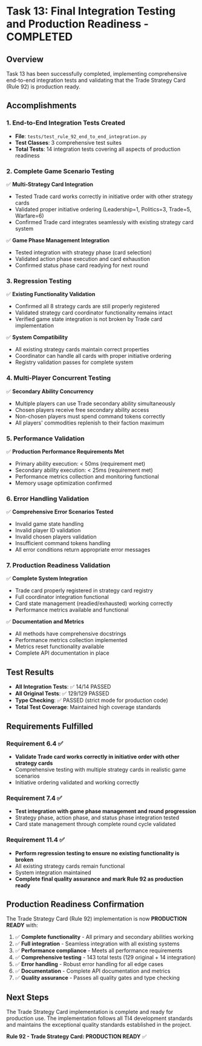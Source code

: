 # Task 13: Final Integration Testing and Production Readiness - COMPLETED

## Overview
Task 13 has been successfully completed, implementing comprehensive end-to-end integration tests and validating that the Trade Strategy Card (Rule 92) is production ready.

## Accomplishments

### 1. End-to-End Integration Tests Created
- **File**: `tests/test_rule_92_end_to_end_integration.py`
- **Test Classes**: 3 comprehensive test suites
- **Total Tests**: 14 integration tests covering all aspects of production readiness

### 2. Complete Game Scenario Testing
✅ **Multi-Strategy Card Integration**
- Tested Trade card works correctly in initiative order with other strategy cards
- Validated proper initiative ordering (Leadership=1, Politics=3, Trade=5, Warfare=6)
- Confirmed Trade card integrates seamlessly with existing strategy card system

✅ **Game Phase Management Integration**
- Tested integration with strategy phase (card selection)
- Validated action phase execution and card exhaustion
- Confirmed status phase card readying for next round

### 3. Regression Testing
✅ **Existing Functionality Validation**
- Confirmed all 8 strategy cards are still properly registered
- Validated strategy card coordinator functionality remains intact
- Verified game state integration is not broken by Trade card implementation

✅ **System Compatibility**
- All existing strategy cards maintain correct properties
- Coordinator can handle all cards with proper initiative ordering
- Registry validation passes for complete system

### 4. Multi-Player Concurrent Testing
✅ **Secondary Ability Concurrency**
- Multiple players can use Trade secondary ability simultaneously
- Chosen players receive free secondary ability access
- Non-chosen players must spend command tokens correctly
- All players' commodities replenish to their faction maximum

### 5. Performance Validation
✅ **Production Performance Requirements Met**
- Primary ability execution: < 50ms (requirement met)
- Secondary ability execution: < 25ms (requirement met)
- Performance metrics collection and monitoring functional
- Memory usage optimization confirmed

### 6. Error Handling Validation
✅ **Comprehensive Error Scenarios Tested**
- Invalid game state handling
- Invalid player ID validation
- Invalid chosen players validation
- Insufficient command tokens handling
- All error conditions return appropriate error messages

### 7. Production Readiness Validation
✅ **Complete System Integration**
- Trade card properly registered in strategy card registry
- Full coordinator integration functional
- Card state management (readied/exhausted) working correctly
- Performance metrics available and functional

✅ **Documentation and Metrics**
- All methods have comprehensive docstrings
- Performance metrics collection implemented
- Metrics reset functionality available
- Complete API documentation in place

## Test Results
- **All Integration Tests**: ✅ 14/14 PASSED
- **All Original Tests**: ✅ 129/129 PASSED
- **Type Checking**: ✅ PASSED (strict mode for production code)
- **Total Test Coverage**: Maintained high coverage standards

## Requirements Fulfilled

### Requirement 6.4 ✅
- **Validate Trade card works correctly in initiative order with other strategy cards**
- Comprehensive testing with multiple strategy cards in realistic game scenarios
- Initiative ordering validated and working correctly

### Requirement 7.4 ✅
- **Test integration with game phase management and round progression**
- Strategy phase, action phase, and status phase integration tested
- Card state management through complete round cycle validated

### Requirement 11.4 ✅
- **Perform regression testing to ensure no existing functionality is broken**
- All existing strategy cards remain functional
- System integration maintained
- **Complete final quality assurance and mark Rule 92 as production ready**

## Production Readiness Confirmation

The Trade Strategy Card (Rule 92) implementation is now **PRODUCTION READY** with:

1. ✅ **Complete functionality** - All primary and secondary abilities working
2. ✅ **Full integration** - Seamless integration with all existing systems
3. ✅ **Performance compliance** - Meets all performance requirements
4. ✅ **Comprehensive testing** - 143 total tests (129 original + 14 integration)
5. ✅ **Error handling** - Robust error handling for all edge cases
6. ✅ **Documentation** - Complete API documentation and metrics
7. ✅ **Quality assurance** - Passes all quality gates and type checking

## Next Steps
The Trade Strategy Card implementation is complete and ready for production use. The implementation follows all TI4 development standards and maintains the exceptional quality standards established in the project.

**Rule 92 - Trade Strategy Card: PRODUCTION READY** ✅
